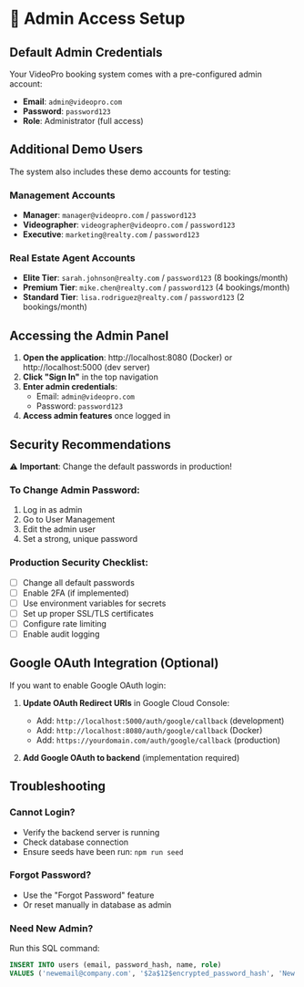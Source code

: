 # 🔐 Admin Access Setup

## Default Admin Credentials

Your VideoPro booking system comes with a pre-configured admin account:

- **Email**: `admin@videopro.com` 
- **Password**: `password123`
- **Role**: Administrator (full access)

## Additional Demo Users

The system also includes these demo accounts for testing:

### Management Accounts
- **Manager**: `manager@videopro.com` / `password123`
- **Videographer**: `videographer@videopro.com` / `password123`
- **Executive**: `marketing@realty.com` / `password123`

### Real Estate Agent Accounts
- **Elite Tier**: `sarah.johnson@realty.com` / `password123` (8 bookings/month)
- **Premium Tier**: `mike.chen@realty.com` / `password123` (4 bookings/month)
- **Standard Tier**: `lisa.rodriguez@realty.com` / `password123` (2 bookings/month)

## Accessing the Admin Panel

1. **Open the application**: http://localhost:8080 (Docker) or http://localhost:5000 (dev server)
2. **Click "Sign In"** in the top navigation
3. **Enter admin credentials**:
   - Email: `admin@videopro.com`
   - Password: `password123`
4. **Access admin features** once logged in

## Security Recommendations

⚠️ **Important**: Change the default passwords in production!

### To Change Admin Password:
1. Log in as admin
2. Go to User Management
3. Edit the admin user
4. Set a strong, unique password

### Production Security Checklist:
- [ ] Change all default passwords
- [ ] Enable 2FA (if implemented)
- [ ] Use environment variables for secrets
- [ ] Set up proper SSL/TLS certificates
- [ ] Configure rate limiting
- [ ] Enable audit logging

## Google OAuth Integration (Optional)

If you want to enable Google OAuth login:

1. **Update OAuth Redirect URIs** in Google Cloud Console:
   - Add: `http://localhost:5000/auth/google/callback` (development)
   - Add: `http://localhost:8080/auth/google/callback` (Docker)
   - Add: `https://yourdomain.com/auth/google/callback` (production)

2. **Add Google OAuth to backend** (implementation required)

## Troubleshooting

### Cannot Login?
- Verify the backend server is running
- Check database connection
- Ensure seeds have been run: `npm run seed`

### Forgot Password?
- Use the "Forgot Password" feature
- Or reset manually in database as admin

### Need New Admin?
Run this SQL command:
```sql
INSERT INTO users (email, password_hash, name, role) 
VALUES ('newemail@company.com', '$2a$12$encrypted_password_hash', 'New Admin', 'admin');
```